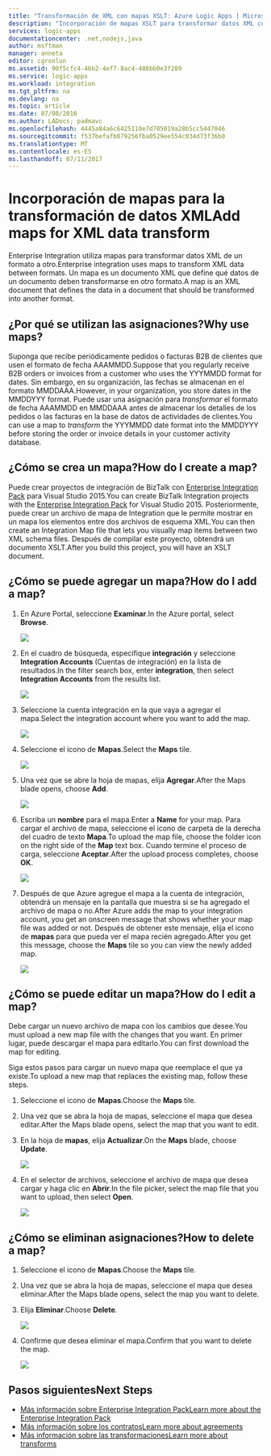 ```yaml
---
title: "Transformación de XML con mapas XSLT: Azure Logic Apps | Microsoft Docs"
description: "Incorporación de mapas XSLT para transformar datos XML con Azure Logic Apps y Enterprise Integration Pack"
services: logic-apps
documentationcenter: .net,nodejs,java
author: msftman
manager: anneta
editor: cgronlun
ms.assetid: 90f5cfc4-46b2-4ef7-8ac4-486bb0e3f289
ms.service: logic-apps
ms.workload: integration
ms.tgt_pltfrm: na
ms.devlang: na
ms.topic: article
ms.date: 07/08/2016
ms.author: LADocs; padmavc
ms.openlocfilehash: 4445a84a6c6425110e7d705019a28b5cc5447046
ms.sourcegitcommit: f537befafb079256fba0529ee554c034d73f36b0
ms.translationtype: MT
ms.contentlocale: es-ES
ms.lasthandoff: 07/11/2017
---
```

# <a name="add-maps-for-xml-data-transform"></a><span data-ttu-id="146cc-103">Incorporación de mapas para la transformación de datos XML</span><span class="sxs-lookup"><span data-stu-id="146cc-103">Add maps for XML data transform</span></span>

<span data-ttu-id="146cc-104">Enterprise Integration utiliza mapas para transformar datos XML de un formato a otro.</span><span class="sxs-lookup"><span data-stu-id="146cc-104">Enterprise integration uses maps to transform XML data between formats.</span></span> <span data-ttu-id="146cc-105">Un mapa es un documento XML que define qué datos de un documento deben transformarse en otro formato.</span><span class="sxs-lookup"><span data-stu-id="146cc-105">A map is an XML document that defines the data in a document that should be transformed into another format.</span></span> 

## <a name="why-use-maps"></a><span data-ttu-id="146cc-106">¿Por qué se utilizan las asignaciones?</span><span class="sxs-lookup"><span data-stu-id="146cc-106">Why use maps?</span></span>

<span data-ttu-id="146cc-107">Suponga que recibe periódicamente pedidos o facturas B2B de clientes que usen el formato de fecha AAAMMDD.</span><span class="sxs-lookup"><span data-stu-id="146cc-107">Suppose that you regularly receive B2B orders or invoices from a customer who uses the YYYMMDD format for dates.</span></span> <span data-ttu-id="146cc-108">Sin embargo, en su organización, las fechas se almacenan en el formato MMDDAAA.</span><span class="sxs-lookup"><span data-stu-id="146cc-108">However, in your organization, you store dates in the MMDDYYY format.</span></span> <span data-ttu-id="146cc-109">Puede usar una asignación para *transformar* el formato de fecha AAAMMDD en MMDDAAA antes de almacenar los detalles de los pedidos o las facturas en la base de datos de actividades de clientes.</span><span class="sxs-lookup"><span data-stu-id="146cc-109">You can use a map to *transform* the YYYMMDD date format into the MMDDYYY before storing the order or invoice details in your customer activity database.</span></span>

## <a name="how-do-i-create-a-map"></a><span data-ttu-id="146cc-110">¿Cómo se crea un mapa?</span><span class="sxs-lookup"><span data-stu-id="146cc-110">How do I create a map?</span></span>

<span data-ttu-id="146cc-111">Puede crear proyectos de integración de BizTalk con [Enterprise Integration Pack](logic-apps-enterprise-integration-overview.md "Información sobre Enterprise Integration Pack") para Visual Studio 2015.</span><span class="sxs-lookup"><span data-stu-id="146cc-111">You can create BizTalk Integration projects with the [Enterprise Integration Pack](logic-apps-enterprise-integration-overview.md "Learn about the enterprise integration pack") for Visual Studio 2015.</span></span> <span data-ttu-id="146cc-112">Posteriormente, puede crear un archivo de mapa de Integration que le permite mostrar en un mapa los elementos entre dos archivos de esquema XML.</span><span class="sxs-lookup"><span data-stu-id="146cc-112">You can then create an Integration Map file that lets you visually map items between two XML schema files.</span></span> <span data-ttu-id="146cc-113">Después de compilar este proyecto, obtendrá un documento XSLT.</span><span class="sxs-lookup"><span data-stu-id="146cc-113">After you build this project, you will have an XSLT document.</span></span>

## <a name="how-do-i-add-a-map"></a><span data-ttu-id="146cc-114">¿Cómo se puede agregar un mapa?</span><span class="sxs-lookup"><span data-stu-id="146cc-114">How do I add a map?</span></span>

1. <span data-ttu-id="146cc-115">En Azure Portal, seleccione **Examinar**.</span><span class="sxs-lookup"><span data-stu-id="146cc-115">In the Azure portal, select **Browse**.</span></span>

    ![](./media/logic-apps-enterprise-integration-overview/overview-1.png)

2. <span data-ttu-id="146cc-116">En el cuadro de búsqueda, especifique **integración** y seleccione **Integration Accounts** (Cuentas de integración) en la lista de resultados.</span><span class="sxs-lookup"><span data-stu-id="146cc-116">In the filter search box, enter **integration**, then select **Integration Accounts** from the results list.</span></span>

    ![](./media/logic-apps-enterprise-integration-overview/overview-2.png)

3. <span data-ttu-id="146cc-117">Seleccione la cuenta integración en la que vaya a agregar el mapa.</span><span class="sxs-lookup"><span data-stu-id="146cc-117">Select the integration account where you want to add the map.</span></span>

    ![](./media/logic-apps-enterprise-integration-overview/overview-3.png)

4. <span data-ttu-id="146cc-118">Seleccione el icono de **Mapas**.</span><span class="sxs-lookup"><span data-stu-id="146cc-118">Select the **Maps** tile.</span></span>

    ![](./media/logic-apps-enterprise-integration-maps/map-1.png)

5. <span data-ttu-id="146cc-119">Una vez que se abre la hoja de mapas, elija **Agregar**.</span><span class="sxs-lookup"><span data-stu-id="146cc-119">After the Maps blade opens, choose **Add**.</span></span>

    ![](./media/logic-apps-enterprise-integration-maps/map-2.png)  

6. <span data-ttu-id="146cc-120">Escriba un **nombre** para el mapa.</span><span class="sxs-lookup"><span data-stu-id="146cc-120">Enter a **Name** for your map.</span></span> <span data-ttu-id="146cc-121">Para cargar el archivo de mapa, seleccione el icono de carpeta de la derecha del cuadro de texto **Mapa**.</span><span class="sxs-lookup"><span data-stu-id="146cc-121">To upload the map file, choose the folder icon on the right side of the **Map** text box.</span></span> <span data-ttu-id="146cc-122">Cuando termine el proceso de carga, seleccione **Aceptar**.</span><span class="sxs-lookup"><span data-stu-id="146cc-122">After the upload process completes, choose **OK**.</span></span>

    ![](./media/logic-apps-enterprise-integration-maps/map-3.png)

7. <span data-ttu-id="146cc-123">Después de que Azure agregue el mapa a la cuenta de integración, obtendrá un mensaje en la pantalla que muestra si se ha agregado el archivo de mapa o no.</span><span class="sxs-lookup"><span data-stu-id="146cc-123">After Azure adds the map to your integration account, you get an onscreen message that shows whether your map file was added or not.</span></span> <span data-ttu-id="146cc-124">Después de obtener este mensaje, elija el icono de **mapas** para que pueda ver el mapa recién agregado.</span><span class="sxs-lookup"><span data-stu-id="146cc-124">After you get this message, choose the **Maps** tile so you can view the newly added map.</span></span>

    ![](./media/logic-apps-enterprise-integration-maps/map-4.png)

## <a name="how-do-i-edit-a-map"></a><span data-ttu-id="146cc-125">¿Cómo se puede editar un mapa?</span><span class="sxs-lookup"><span data-stu-id="146cc-125">How do I edit a map?</span></span>

<span data-ttu-id="146cc-126">Debe cargar un nuevo archivo de mapa con los cambios que desee.</span><span class="sxs-lookup"><span data-stu-id="146cc-126">You must upload a new map file with the changes that you want.</span></span> <span data-ttu-id="146cc-127">En primer lugar, puede descargar el mapa para editarlo.</span><span class="sxs-lookup"><span data-stu-id="146cc-127">You can first download the map for editing.</span></span>

<span data-ttu-id="146cc-128">Siga estos pasos para cargar un nuevo mapa que reemplace el que ya existe.</span><span class="sxs-lookup"><span data-stu-id="146cc-128">To upload a new map that replaces the existing map, follow these steps.</span></span>

1. <span data-ttu-id="146cc-129">Seleccione el icono de **Mapas**.</span><span class="sxs-lookup"><span data-stu-id="146cc-129">Choose the **Maps** tile.</span></span>

2. <span data-ttu-id="146cc-130">Una vez que se abra la hoja de mapas, seleccione el mapa que desea editar.</span><span class="sxs-lookup"><span data-stu-id="146cc-130">After the Maps blade opens, select the map that you want to edit.</span></span>

3. <span data-ttu-id="146cc-131">En la hoja de **mapas**, elija **Actualizar**.</span><span class="sxs-lookup"><span data-stu-id="146cc-131">On the **Maps** blade, choose **Update**.</span></span>

    ![](./media/logic-apps-enterprise-integration-maps/edit-1.png)

4. <span data-ttu-id="146cc-132">En el selector de archivos, seleccione el archivo de mapa que desea cargar y haga clic en **Abrir**.</span><span class="sxs-lookup"><span data-stu-id="146cc-132">In the file picker, select the map file that you want to upload, then select **Open**.</span></span>

    ![](./media/logic-apps-enterprise-integration-maps/edit-2.png)

## <a name="how-to-delete-a-map"></a><span data-ttu-id="146cc-133">¿Cómo se eliminan asignaciones?</span><span class="sxs-lookup"><span data-stu-id="146cc-133">How to delete a map?</span></span>

1. <span data-ttu-id="146cc-134">Seleccione el icono de **Mapas**.</span><span class="sxs-lookup"><span data-stu-id="146cc-134">Choose the **Maps** tile.</span></span>

2. <span data-ttu-id="146cc-135">Una vez que se abra la hoja de mapas, seleccione el mapa que desea eliminar.</span><span class="sxs-lookup"><span data-stu-id="146cc-135">After the Maps blade opens, select the map you want to delete.</span></span>

3. <span data-ttu-id="146cc-136">Elija **Eliminar**.</span><span class="sxs-lookup"><span data-stu-id="146cc-136">Choose **Delete**.</span></span>

    ![](./media/logic-apps-enterprise-integration-maps/delete.png)

4. <span data-ttu-id="146cc-137">Confirme que desea eliminar el mapa.</span><span class="sxs-lookup"><span data-stu-id="146cc-137">Confirm that you want to delete the map.</span></span>

    ![](./media/logic-apps-enterprise-integration-maps/delete-confirmation-1.png)

## <a name="next-steps"></a><span data-ttu-id="146cc-138">Pasos siguientes</span><span class="sxs-lookup"><span data-stu-id="146cc-138">Next Steps</span></span>
* [<span data-ttu-id="146cc-139">Más información sobre Enterprise Integration Pack</span><span class="sxs-lookup"><span data-stu-id="146cc-139">Learn more about the Enterprise Integration Pack</span></span>](logic-apps-enterprise-integration-overview.md "Información sobre Enterprise Integration Pack")  
* [<span data-ttu-id="146cc-140">Más información sobre los contratos</span><span class="sxs-lookup"><span data-stu-id="146cc-140">Learn more about agreements</span></span>](../logic-apps/logic-apps-enterprise-integration-agreements.md "Información sobre los contratos de integración de empresas")  
* [<span data-ttu-id="146cc-141">Más información sobre las transformaciones</span><span class="sxs-lookup"><span data-stu-id="146cc-141">Learn more about transforms</span></span>](logic-apps-enterprise-integration-transform.md "Información sobre las transformaciones de integración empresarial")  

